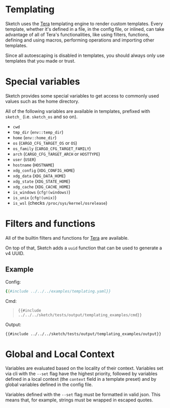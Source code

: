 # Templating

Sketch uses the [Tera](https://keats.github.io/tera/docs/) templating engine to render custom templates. Every template, whether it's defined in a file, in the config file, or inlined, can take advantage of all of Tera's functionalities, like using filters, functions, defining and using macros, performing operations and importing other templates.

<div class="warning">
Since all autoescaping is disabled in templates, you should always only use templates that you made or trust.
</div>

# Special variables

Sketch provides some special variables to get access to commonly used values such as the home directory. 

All of the following variables are available in templates, prefixed with `sketch_` (i.e. `sketch_os` and so on).

- `cwd`
- `tmp_dir` (`env::temp_dir`)
- `home` (`env::home_dir`)
- `os` (`CARGO_CFG_TARGET_OS` or `OS`)
- `os_family` (`CARGO_CFG_TARGET_FAMILY`)
- `arch` (`CARGO_CFG_TARGET_ARCH` or `HOSTTYPE`)
- `user` (`USER`)
- `hostname` (`HOSTNAME`)
- `xdg_config` (`XDG_CONFIG_HOME`)
- `xdg_data` (`XDG_DATA_HOME`)
- `xdg_state` (`XDG_STATE_HOME`)
- `xdg_cache` (`XDG_CACHE_HOME`)
- `is_windows` (`cfg!(windows)`)
- `is_unix` (`cfg!(unix)`)
- `is_wsl` (checks `/proc/sys/kernel/osrelease`)

# Filters and functions

All of the builtin filters and functions for [Tera](https://keats.github.io/tera/docs/) are available. 

On top of that, Sketch adds a `uuid` function that can be used to generate a v4 UUID.

## Example

Config:

```yaml
{{#include ../../../examples/templating.yaml}}
```

Cmd:

>`{{#include ../../../sketch/tests/output/templating_examples/cmd}}`

Output:

```
{{#include ../../../sketch/tests/output/templating_examples/output}}
```

# Global and Local Context

Variables are evaluated based on the locality of their context. Variables set via cli with the `--set` flag have the highest priority, followed by variables defined in a local context (the `context` field in a template preset) and by global variables defined in the config file.

<div class="warning">
Variables defined with the <code>--set</code> flag must be formatted in valid json. This means that, for example, strings must be wrapped in escaped quotes.
</div>

